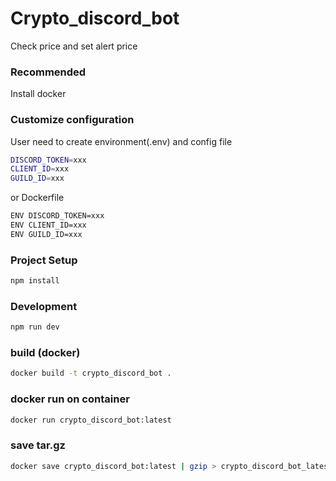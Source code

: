 # Crypto_discord_bot
Check price and set alert price

### Recommended
Install docker

### Customize configuration
User need to create environment(.env) and config file
```sh
DISCORD_TOKEN=xxx
CLIENT_ID=xxx
GUILD_ID=xxx
```

or Dockerfile
```sh
ENV DISCORD_TOKEN=xxx
ENV CLIENT_ID=xxx
ENV GUILD_ID=xxx
```


### Project Setup
```sh
npm install
```

### Development
```sh
npm run dev
```

### build (docker)
```sh
docker build -t crypto_discord_bot .
```

### docker run on container
```sh
docker run crypto_discord_bot:latest
```

### save tar.gz
```sh
docker save crypto_discord_bot:latest | gzip > crypto_discord_bot_latest.tar.gz
```

